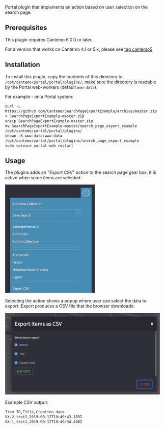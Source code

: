 Portal plugin that implements an action based on user selection on the search page.

## Prerequisites

This plugin requires Cantemo 6.0.0 or later.

For a version that works on Cantemo 4.1 or 5.x, please see [tag cantemo5](tree/cantemo5)


## Installation

To install this plugin, copy the contents of this directory to `/opt/cantemo/portal/portal/plugins/`,
make sure the directory is readable by the Portal web-workers (default `www-data`).

For example - on a Portal system:

```
curl -L https://github.com/Cantemo/SearchPageExportExample/archive/master.zip > SearchPageExportExample-master.zip 
unzip SearchPageExportExample-master.zip 
mv SearchPageExportExample-master/search_page_export_example /opt/cantemo/portal/portal/plugins/
chown -R www-data:www-data /opt/cantemo/portal/portal/plugins/search_page_export_example
sudo service portal-web restart
```

## Usage

The plugins adds an "Export CSV" action to the search page gear box, it is active when some items are selected:

![Plugin in search page menu](menu.png?raw=true)

Selecting the action shows a popup where user can select the data to export. Export produces a
CSV file that the browser downloads:

![Export popup](export_popup.png?raw=true)

Example CSV output:

    Item ID,Title,Creation date
    VX-2,test2,2019-09-12T10:49:43.183Z
    VX-1,test1,2019-09-12T10:49:34.498Z
